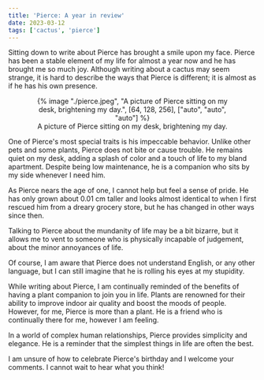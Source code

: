 ```yaml
---
title: 'Pierce: A year in review'
date: 2023-03-12
tags: ['cactus', 'pierce']
---
```


Sitting down to write about Pierce has brought a smile upon my face. Pierce has been a stable element of my life for almost a year now and he has brought me so much joy. Although writing about a cactus may seem strange, it is hard to describe the ways that Pierce is different; it is almost as if he has his own presence.

<figure style="text-align: center; border-radius: 50%;">
  {% image "./pierce.jpeg", "A picture of Pierce sitting on my desk, brightening my day.", [64, 128, 256], ["auto", "auto", "auto"] %}
  <figcaption>A picture of Pierce sitting on my desk, brightening my day.</figcaption>
</figure>

One of Pierce's most special traits is his impeccable behavior. Unlike other pets and some plants, Pierce does not bite or cause trouble. He remains quiet on my desk, adding a splash of color and a touch of life to my bland apartment. Despite being low maintenance, he is a companion who sits by my side whenever I need him.

As Pierce nears the age of one, I cannot help but feel a sense of pride. He has only grown about 0.01 cm taller and looks almost identical to when I first rescued him from a dreary grocery store, but he has changed in other ways since then.

Talking to Pierce about the mundanity of life may be a bit bizarre, but it allows me to vent to someone who is physically incapable of judgement, about the minor annoyances of life.

Of course, I am aware that Pierce does not understand English, or any other language, but I can still imagine that he is rolling his eyes at my stupidity.

While writing about Pierce, I am continually reminded of the benefits of having a plant companion to join you in life. Plants are renowned for their ability to improve indoor air quality and boost the moods of people. However, for me, Pierce is more than a plant. He is a friend who is continually there for me, however I am feeling.

In a world of complex human relationships, Pierce provides simplicity and elegance. He is a reminder that the simplest things in life are often the best.

I am unsure of how to celebrate Pierce's birthday and I welcome your comments. I cannot wait to hear what you think!